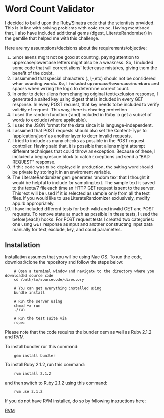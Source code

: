# Word Count Validator


I decided to build upon the Ruby/Sinatra code that the scientists provided. This is in line with solving problems with code reuse. Having mentioned that, I also have included additional gems (digest, LiterateRandomizer) in the gemfile that helped me with this challenge.

Here are my assumptions/decisions about the requirements/objective:

1. Since aliens might not be good at counting, paying attention to uppercase/lowercase letters might also be a weakness. So, I included some code that will correct aliens' letter case mistakes, giving them the benefit of the doubt.
2. I assummed that special characters (.,!,-,etc) should not be considered when counting words. So, I included uppercase/lowercase/numbers and spaces when writing the logic to determine correct count.
3. In order to deter aliens from changing original text/exclusion response, I generated a salted key using digest that is included in every GET response. In every POST request, that key needs to be included to verify validity of request. This way, there is cheating protection.
4. I used the random function (rand) included in Ruby to get a subset of words to exclude (where applicable).
5. I used the JSON format for the data since it is language-independent.
6. I assumed that POST requests should also set the Content-Type to 'application/json' as another layer to deter invalid requests.
7. I tried to include as many checks as possible in the POST request controller. Having said that, it is possible that aliens might attempt different techniques that could throw an exception. Because of these, I included a begin/rescue block to catch exceptions and send a "BAD REQUEST" response.
8. If this code was to be deployed in production, the salting word should be private by storing it in an enviroment variable.
9. The LiterateRandomizer gem generates random text that I thought it would be helpful to include for sampling text. The sample text is saved to the texts/7 file each time an HTTP GET request is sent to the server. This text will be used if it is selected as sample only from all the text files. If you would like to use LiterateRandomizer exclusively, modify app.rb appropriately.
10. I have included different tests for both valid and invalid GET and POST requests. To remove state as much as possible in these tests, I used the before(:each) hooks. For POST request tests I created two categories: one using GET response as input and another constructing input data manually for text, exclude, key, and count parameters.


## Installation

Installation assumes that you will be using Mac OS. To run the code, download/clone the repository and follow the steps below:

        # Open a terminal window and navigate to the directory where you downloaded source code
        cd /path/to/sourcecode/directory

        # You can get everything installed using
        bundle install

        # Run the server using
        chmod +x run
        ./run

        # Run the test suite via
        rspec

Please note that the code requires the bundler gem as well as Ruby 2.1.2 and RVM.

To install bundler run this command:

        gem install bundler

To install Ruby 2.1.2, run this command:
		
		rvm install 2.1.2

and then switch to Ruby 2.1.2 using this command:

		rvm use 2.1.2

If you do not have RVM installed, do so by following instructions here:

[RVM](https://rvm.io/rvm/install)



